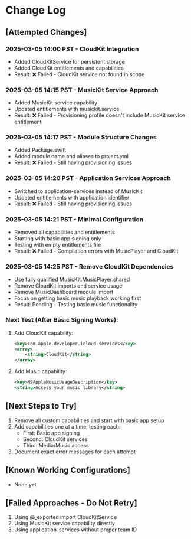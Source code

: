 # Change Log

## [Attempted Changes]

### 2025-03-05 14:00 PST - CloudKit Integration
- Added CloudKitService for persistent storage
- Added CloudKit entitlements and capabilities
- Result: ❌ Failed - CloudKit service not found in scope

### 2025-03-05 14:15 PST - MusicKit Service Approach
- Added MusicKit service capability
- Updated entitlements with musickit.service
- Result: ❌ Failed - Provisioning profile doesn't include MusicKit service entitlement

### 2025-03-05 14:17 PST - Module Structure Changes
- Added Package.swift
- Added module name and aliases to project.yml
- Result: ❌ Failed - Still having provisioning issues

### 2025-03-05 14:20 PST - Application Services Approach
- Switched to application-services instead of MusicKit
- Updated entitlements with application identifier
- Result: ❌ Failed - Still having provisioning issues

### 2025-03-05 14:21 PST - Minimal Configuration
- Removed all capabilities and entitlements
- Starting with basic app signing only
- Testing with empty entitlements file
- Result: ❌ Failed - Compilation errors with MusicPlayer and CloudKit

### 2025-03-05 14:25 PST - Remove CloudKit Dependencies
- Use fully qualified MusicKit.MusicPlayer.shared
- Remove CloudKit imports and service usage
- Remove MusicDashboard module import
- Focus on getting basic music playback working first
- Result: Pending - Testing basic music functionality

### Next Test (After Basic Signing Works):
1. Add CloudKit capability:
   ```xml
   <key>com.apple.developer.icloud-services</key>
   <array>
       <string>CloudKit</string>
   </array>
   ```

2. Add Music capability:
   ```xml
   <key>NSAppleMusicUsageDescription</key>
   <string>Access your music library</string>
   ```

## [Next Steps to Try]
1. Remove all custom capabilities and start with basic app setup
2. Add capabilities one at a time, testing each:
   - First: Basic app signing
   - Second: CloudKit services
   - Third: Media/Music access
3. Document exact error messages for each attempt

## [Known Working Configurations]
- None yet

## [Failed Approaches - Do Not Retry]
1. Using @_exported import CloudKitService
2. Using MusicKit service capability directly
3. Using application-services without proper team ID
